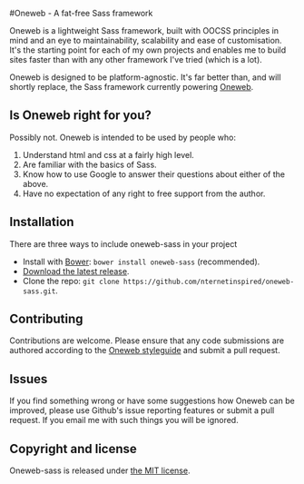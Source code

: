 #Oneweb - A fat-free Sass framework

Oneweb is a lightweight Sass framework, built with OOCSS principles in mind and
an eye to maintainability, scalability and ease of customisation. It's the
starting point for each of my own projects and enables me to build sites faster
than with any other framework I've tried (which is a lot).

Oneweb is designed to be platform-agnostic. It's far better than, and will
shortly replace, the Sass framework currently powering [Oneweb](http://joomlafuture.com/).

## Is Oneweb right for you?

Possibly not. Oneweb is intended to be used by people who:

1. Understand html and css at a fairly high level.
2. Are familiar with the basics of Sass.
3. Know how to use Google to answer their questions about either of the above.
4. Have no expectation of any right to free support from the author.

## Installation

There are three ways to include oneweb-sass in your project

- Install with [Bower](http://bower.io): `bower install oneweb-sass` (recommended).
- [Download the latest release](https://github.com/nternetinspired/oneweb-sass/archive/master.zip).
- Clone the repo: `git clone https://github.com/nternetinspired/oneweb-sass.git`.

## Contributing
Contributions are welcome. Please ensure that any code submissions are authored
according to the [Oneweb styleguide](STYLEGUIDE.md) and submit a pull request.

## Issues
If you find something wrong or have some suggestions how Oneweb can be improved, please use Github's issue reporting features or submit a pull request. If you email me with such things you will be ignored.

## Copyright and license
Oneweb-sass is released under [the MIT license](LICENSE).
